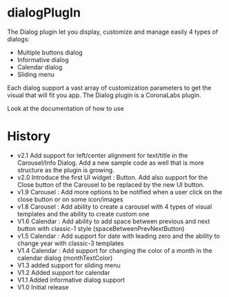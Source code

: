 # dialogPlugIn

The Dialog plugin let you display, customize and manage easily 4 types of dialogs:

- Multiple buttons dialog
- Informative dialog
- Calendar dialog
- Sliding menu

Each dialog support a vast array of customization parameters to get the visual that will fit you app. The Dialog plugin is a CoronaLabs plugin.

Look at the documentation of how to use


# History

- v2.1 Add support for left/center alignment for text/title in the Carousel/Info Dialog. Add a new sample code as well that is more structure as the plugin is growing.
- v2.0 Introduce the first UI widget : Button. Add also support for the Close button of the Carousel to be replaced by the new UI button.
- v1.9 Carousel : Add more options to be notified when a user click on the close button or on some icon/images
- v1.8 Carousel : Add ability to create a carousel with 4 types of visual templates and the ability to create custom one
- V1.6 Calendar : Add ability to add space between previous and next button with classic-1 style (spaceBetweenPrevNextButton)
- v1.5 Calendar : Add support for date with leading zero and the ability to change year with classic-3 templates
- V1.4 Calendar : Add support for changing the color of a month in the calendar dialog (monthTextColor)
- V1.3 added support for sliding menu
- V1.2 Added support for calendar
- V1.1 Added informative dialog support
- V1.0 Initial release
